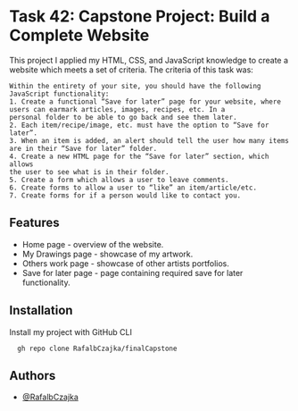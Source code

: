 # Task 42: Capstone Project: Build a Complete Website

This project I applied my HTML, CSS, and JavaScript knowledge to create a website which meets a set of criteria.
The criteria of this task was:

	Within the entirety of your site, you should have the following JavaScript functionality:
	1. Create a functional “Save for later” page for your website, where users can earmark articles, images, recipes, etc. In a 
	personal folder to be able to go back and see them later.
	2. Each item/recipe/image, etc. must have the option to “Save for later”.
	3. When an item is added, an alert should tell the user how many items
	are in their “Save for later” folder.
	4. Create a new HTML page for the “Save for later” section, which allows
	the user to see what is in their folder.
	5. Create a form which allows a user to leave comments.
	6. Create forms to allow a user to “like” an item/article/etc.
	7. Create forms for if a person would like to contact you.


## Features

- Home page - overview of the website.
- My Drawings page - showcase of my artwork.
- Others work page - showcase of other artists portfolios.
- Save for later page - page containing required save for later functionality.


## Installation

Install my project with GitHub CLI

```
  gh repo clone RafalbCzajka/finalCapstone
```
    
## Authors

- [@RafalbCzajka](https://www.github.com/rafalbczajka)

